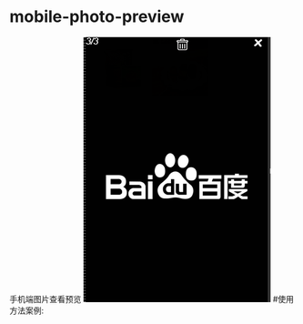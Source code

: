 # mobile-photo-preview
手机端图片查看预览
![预览效果:](/example/mobile-photo-preview.png "点击预览效果")
#使用方法案例:
		<script>
		var photoPreview = new MobilePhotoPreview();
		photoPreview.init({
			target: $('.preview-list'),
			trigger: '.preview',
			show: function(c) {
				var del = $('<span class="icon-del"><span>');
				$('.imgViewTop', c).append(del);
				del.tap(function() {
					photoPreview.current.remove();
					photoPreview.hide();
				});
			}
		});
		</script>
